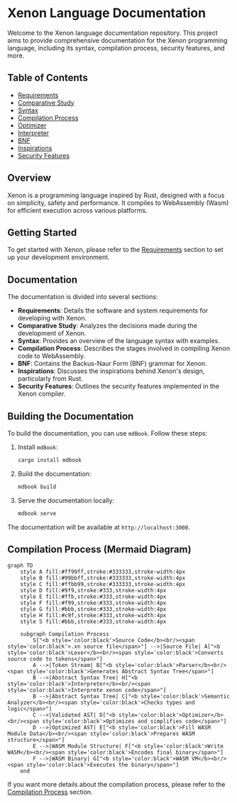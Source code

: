 # Xenon Language Documentation

Welcome to the Xenon language documentation repository. This project aims to provide comprehensive documentation for the Xenon programming language, including its syntax, compilation process, security features, and more.

## Table of Contents

- [Requirements](src/requirements.md)
- [Comparative Study](src/comparative_study.md)
- [Syntax](src/syntax.md)
- [Compilation Process](src/compilation_process.md)
- [Optimizer](src/optimizer.md)
- [Interpreter](src/interpreter.md)
- [BNF](src/xenon.bnf)
- [Inspirations](src/inspirations.md)
- [Security Features](src/security_features.md)

## Overview

Xenon is a programming language inspired by Rust, designed with a focus on simplicity, safety and performance. It compiles to WebAssembly (Wasm) for efficient execution across various platforms.

## Getting Started

To get started with Xenon, please refer to the [Requirements](src/requirements.md) section to set up your development environment.

## Documentation

The documentation is divided into several sections:

- **Requirements**: Details the software and system requirements for developing with Xenon.
- **Comparative Study**: Analyzes the decisions made during the development of Xenon.
- **Syntax**: Provides an overview of the language syntax with examples.
- **Compilation Process**: Describes the stages involved in compiling Xenon code to WebAssembly.
- **BNF**: Contains the Backus-Naur Form (BNF) grammar for Xenon.
- **Inspirations**: Discusses the inspirations behind Xenon's design, particularly from Rust.
- **Security Features**: Outlines the security features implemented in the Xenon compiler.

## Building the Documentation

To build the documentation, you can use `mdBook`. Follow these steps:

1. Install `mdBook`:
    ```sh
    cargo install mdbook
    ```

2. Build the documentation:
    ```sh
    mdbook build
    ```

3. Serve the documentation locally:
    ```sh
    mdbook serve
    ```

The documentation will be available at `http://localhost:3000`.

## Compilation Process (Mermaid Diagram)

```mermaid
graph TD
    style A fill:#ff99ff,stroke:#333333,stroke-width:4px
    style B fill:#99bbff,stroke:#333333,stroke-width:4px
    style C fill:#ffbb99,stroke:#333333,stroke-width:4px
    style D fill:#9f9,stroke:#333,stroke-width:4px
    style E fill:#ffb,stroke:#333,stroke-width:4px
    style F fill:#f99,stroke:#333,stroke-width:4px
    style G fill:#bbb,stroke:#333,stroke-width:4px
    style H fill:#c9f,stroke:#333,stroke-width:4px
    style S fill:#bbb,stroke:#333,stroke-width:4px

    subgraph Compilation Process
        S["<b style='color:black'>Source Code</b><br/><span style='color:black'>.xn source file</span>"] -->|Source File| A["<b style='color:black'>Lexer</b><br/><span style='color:black'>Converts source code to tokens</span>"]
        A -->|Token Stream| B["<b style='color:black'>Parser</b><br/><span style='color:black'>Generates Abstract Syntax Tree</span>"]
        B -->|Abstract Syntax Tree| H["<b style='color:black'>Interpreter</b><br/><span style='color:black'>Interprete xenon code</span>"]
        B -->|Abstract Syntax Tree| C["<b style='color:black'>Semantic Analyzer</b><br/><span style='color:black'>Checks types and logic</span>"]
        C -->|Validated AST| D["<b style='color:black'>Optimizer</b><br/><span style='color:black'>Optimizes and simplifies code</span>"]
        D -->|Optimized AST| E["<b style='color:black'>Fill WASM Module Data</b><br/><span style='color:black'>Prepares WASM structure</span>"]
        E -->|WASM Module Structure| F["<b style='color:black'>Write WASM</b><br/><span style='color:black'>Encodes final binary</span>"]
        F -->|WASM Binary| G["<b style='color:black'>WASM VM</b><br/><span style='color:black'>Executes the binary</span>"]
    end
```

If you want more details about the compilation process, please refer to the [Compilation Process](src/compilation_process.md) section.